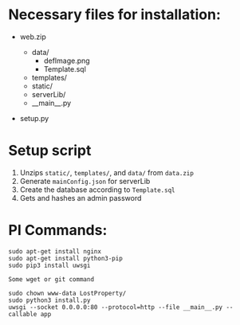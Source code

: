 # Necessary files for installation:

 - web.zip
   - data/
      - defImage.png
      - Template.sql
   - templates/
   - static/
   - serverLib/
   - \_\_main\_\_.py

 - setup.py


# Setup script

 1. Unzips `static/`, `templates/`, and `data/` from `data.zip`
 2. Generate `mainConfig.json` for serverLib
 3. Create the database according to `Template.sql`
 4. Gets and hashes an admin password

# PI Commands:

```
sudo apt-get install nginx
sudo apt-get install python3-pip
sudo pip3 install uwsgi

Some wget or git command

sudo chown www-data LostProperty/
sudo python3 install.py
uwsgi --socket 0.0.0.0:80 --protocol=http --file __main__.py --callable app
```
